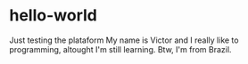 # hello-world
Just testing the plataform
My name is Victor and I really like to programming, altought I'm still learning. Btw, I'm from Brazil.
